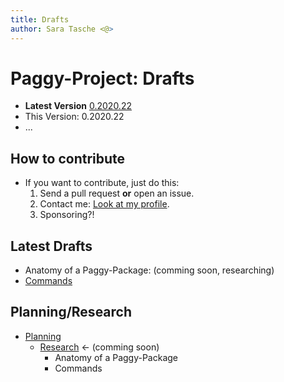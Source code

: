 ```yaml
---
title: Drafts
author: Sara Tasche <@>
---
```


# Paggy-Project: Drafts
- **Latest Version**
  [0.2020.22](0-2020-22.md)
- This Version:
  0.2020.22
- ...

## How to contribute
- If you want to contribute, just do this:
  1. Send a pull request **or** open an issue.
  1. Contact me: [Look at my profile](https://github.com/sa-tasche).
  1. Sponsoring?!

## Latest Drafts
- Anatomy of a Paggy-Package: (comming soon, researching)
- [Commands](Commands.md)

## Planning/Research
- [Planning](Planning.md)
  - [Research](Research/README.md) <- (comming soon)
    - Anatomy of a Paggy-Package
    - Commands
